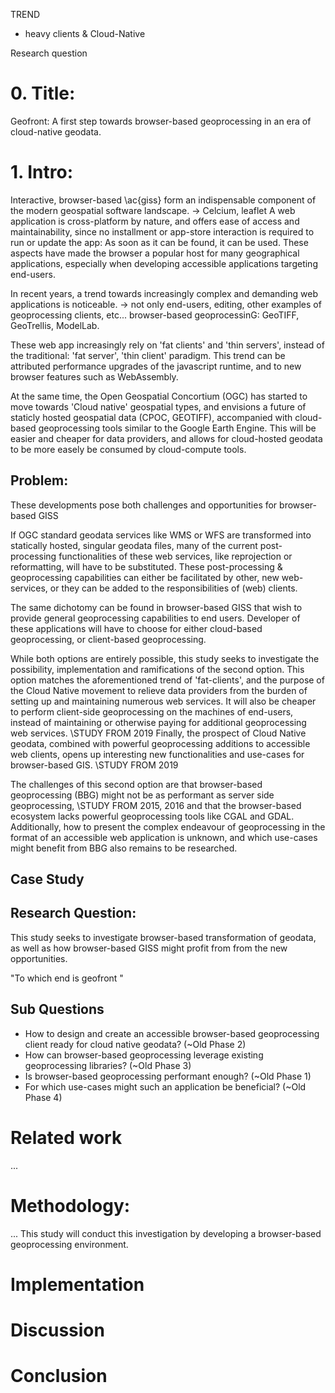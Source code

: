 TREND
- heavy clients \& Cloud-Native

<!-- this trend, what might geoprocessing look like in the future?  -->

Research question

# 0. Title: 
Geofront: A first step towards browser-based geoprocessing in an era of cloud-native geodata.

# 1. Intro: 
Interactive, browser-based \ac{giss} form an indispensable component of the modern geospatial software landscape. 
-> Celcium, leaflet
A web application is cross-platform by nature, and offers ease of access and maintainability, since no installment or app-store interaction is required to run or update the app: 
As soon as it can be found, it can be used. 
These aspects have made the browser a popular host for many geographical applications, especially when developing accessible applications targeting end-users. 

In recent years, a trend towards increasingly complex and demanding web applications is noticeable. 
-> not only end-users, editing, other examples of geoprocessing clients, etc...
browser-based geoprocessinG: GeoTIFF, GeoTrellis, ModelLab.

These web app increasingly rely on 'fat clients' and 'thin servers', instead of the traditional: 'fat server', 'thin client' paradigm. 
This trend can be attributed performance upgrades of the javascript runtime, and to new browser features such as WebAssembly. 

At the same time, the Open Geospatial Concortium (OGC) has started to move towards 'Cloud native' geospatial types, 
and envisions a future of staticly hosted geospatial data (CPOC, GEOTIFF), accompanied with cloud-based geoprocessing tools similar to the Google Earth Engine.
This will be easier and cheaper for data providers, and allows for cloud-hosted geodata to be more easely be consumed by cloud-compute tools. 

## Problem: 

<!-- The case for cloud-based geoprocessing is very easy: very fast, google earth engine  -->

These developments pose both challenges and opportunities for browser-based GISS 

If OGC standard geodata services like WMS or WFS are transformed into statically hosted, singular geodata files, 
many of the current post-processing functionalities of these web services, like reprojection or reformatting, will have to be substituted.
These post-processing & geoprocessing capabilities can either be facilitated by other, new web-services, or they can be added to the responsibilities of (web) clients.

The same dichotomy can be found in browser-based GISS that wish to provide general geoprocessing capabilities to end users. 
Developer of these applications will have to choose for either cloud-based geoprocessing, or client-based geoprocessing.  

While both options are entirely possible, this study seeks to investigate the possibility, implementation and ramifications of the second option.
This option matches the aforementioned trend of 'fat-clients', 
and the purpose of the Cloud Native movement to relieve data providers from the burden of setting up and maintaining numerous web services.
It will also be cheaper to perform client-side geoprocessing on the machines of end-users, 
instead of maintaining or otherwise paying for additional geoprocessing web services. \STUDY FROM 2019
Finally, the prospect of Cloud Native geodata, combined with powerful geoprocessing additions to accessible web clients, 
opens up interesting new functionalities and use-cases for browser-based GIS. \STUDY FROM 2019

The challenges of this second option are that browser-based geoprocessing (BBG) might not be as performant as server side geoprocessing, \STUDY FROM 2015, 2016
and that the browser-based ecosystem lacks powerful geoprocessing tools like CGAL and GDAL. Additionally, how to present the complex endeavour of geoprocessing in the format of an accessible web application is unknown, and which use-cases might benefit from BBG also remains to be researched. 

## Case Study


## Research Question:
This study seeks to investigate browser-based transformation of geodata, 
as well as how browser-based GISS might profit from from the new opportunities.

"To which end is geofront "

##  Sub Questions
- How to design and create an accessible browser-based geoprocessing client ready for cloud native geodata? (~Old Phase 2)
- How can browser-based geoprocessing leverage existing geoprocessing libraries? (~Old Phase 3)
- Is browser-based geoprocessing performant enough? (~Old Phase 1)
- For which use-cases might such an application be beneficial? (~Old Phase 4)

## 

# Related work
...

# Methodology:

... This study will conduct this investigation by developing a browser-based geoprocessing environment. 





# Implementation 


# Discussion

# Conclusion



